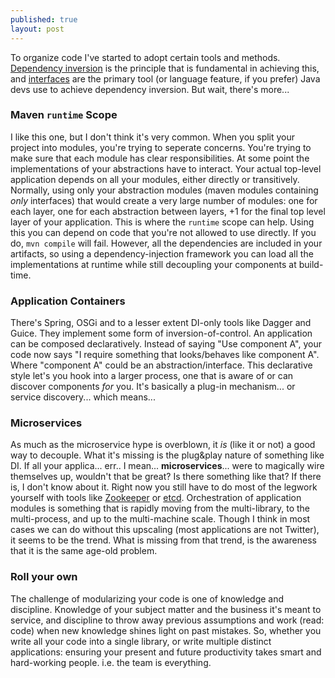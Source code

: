 ```yaml
---
published: true
layout: post
---
```


To organize code I've started to adopt certain tools and methods. [Dependency inversion](https://en.wikipedia.org/wiki/Dependency_inversion_principle) is the principle that is fundamental in achieving this, and [interfaces](/2015/06/25/the-point-of-interfaces.html) are the primary tool (or language feature, if you prefer) Java devs use to achieve dependency inversion. But wait, there's more...

### Maven `runtime` Scope
I like this one, but I don't think it's very common. When you split your project into modules, you're trying to seperate concerns. You're trying to make sure that each module has clear responsibilities. At some point the implementations of your abstractions have to interact. Your actual top-level application depends on all your modules, either directly or transitively. Normally, using only your abstraction modules (maven modules containing *only* interfaces) that would create a very large number of modules: one for each layer, one for each abstraction between layers, +1 for the final top level layer of your application. This is where the `runtime` scope can help. Using this you can depend on code that you're not allowed to use directly. If you do, `mvn compile` will fail. However, all the dependencies are included in your artifacts, so using a dependency-injection framework you can load all the implementations at runtime while still decoupling your components at build-time.

### Application Containers
There's Spring, OSGi and to a lesser extent DI-only tools like Dagger and Guice. They implement some form of inversion-of-control. An application can be composed declaratively. Instead of saying "Use component A", your code now says "I require something that looks/behaves like component A". Where "component A" could be an abstraction/interface. This declarative style let's you hook into a larger process, one that is aware of or can discover components _for_ you. It's basically a plug-in mechanism... or service discovery... which means...

### Microservices
As much as the microservice hype is overblown, it _is_ (like it or not) a good way to decouple. What it's missing is the plug&play nature of something like DI. If all your applica... err.. I mean... **microservices**... were to magically wire themselves up, wouldn't that be great? Is there something like that? If there is, I don't know about it. Right now you still have to do most of the legwork yourself with tools like [Zookeeper](https://zookeeper.apache.org/) or [etcd](https://coreos.com/etcd/). Orchestration of application modules is something that is rapidly moving from the  multi-library, to the multi-process, and up to the multi-machine scale. Though I think in most cases we can do without this upscaling (most applications are not Twitter), it seems to be the trend. What is missing from that trend, is the awareness that it is the same age-old problem.

### Roll your own
The challenge of modularizing your code is one of knowledge and discipline. Knowledge of your subject matter and the business it's meant to service, and discipline to throw away previous assumptions and work (read: code) when new knowledge shines light on past mistakes. So, whether you write all your code into a single library, or write multiple distinct applications: ensuring your present and future productivity takes smart and hard-working people. i.e. the team is everything.
